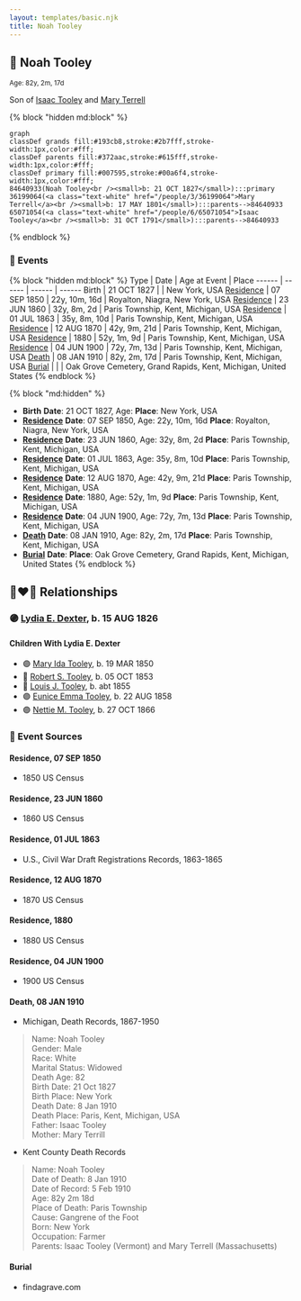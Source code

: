 ```yaml
---
layout: templates/basic.njk
title: Noah Tooley
---
```

## 🔵 Noah Tooley
<small>Age: 82y, 2m, 17d</small>

Son of [Isaac Tooley](/people/6/65071054) and [Mary Terrell](/people/3/36199064)

{% block "hidden md:block" %}
```mermaid
graph
classDef grands fill:#193cb8,stroke:#2b7fff,stroke-width:1px,color:#fff;
classDef parents fill:#372aac,stroke:#615fff,stroke-width:1px,color:#fff;
classDef primary fill:#007595,stroke:#00a6f4,stroke-width:1px,color:#fff;
84640933(Noah Tooley<br /><small>b: 21 OCT 1827</small>):::primary
36199064(<a class="text-white" href="/people/3/36199064">Mary Terrell</a><br /><small>b: 17 MAY 1801</small>):::parents-->84640933
65071054(<a class="text-white" href="/people/6/65071054">Isaac Tooley</a><br /><small>b: 31 OCT 1791</small>):::parents-->84640933
```
{% endblock %}

### 📆 Events

{% block "hidden md:block" %}
Type | Date | Age at Event | Place
------ | ------ | ------ | ------
Birth | 21 OCT 1827 |  | New York, USA
[Residence](#event-event-0) | 07 SEP 1850 | 22y, 10m, 16d | Royalton, Niagra, New York, USA
[Residence](#event-event-1) | 23 JUN 1860 | 32y, 8m, 2d | Paris Township, Kent, Michigan, USA
[Residence](#event-event-2) | 01 JUL 1863 | 35y, 8m, 10d | Paris Township, Kent, Michigan, USA
[Residence](#event-event-3) | 12 AUG 1870 | 42y, 9m, 21d | Paris Township, Kent, Michigan, USA
[Residence](#event-event-4) | 1880 | 52y, 1m, 9d | Paris Township, Kent, Michigan, USA
[Residence](#event-event-5) | 04 JUN 1900 | 72y, 7m, 13d | Paris Township, Kent, Michigan, USA
[Death](#event-event-9) | 08 JAN 1910 | 82y, 2m, 17d | Paris Township, Kent, Michigan, USA
[Burial](#event-event-10) |  |  | Oak Grove Cemetery, Grand Rapids, Kent, Michigan, United States
{% endblock %}

{% block "md:hidden" %}
- **Birth**
**Date**: 21 OCT 1827, Age:
**Place**: New York, USA
- **[Residence](#event-event-0)**
**Date**: 07 SEP 1850, Age: 22y, 10m, 16d
**Place**: Royalton, Niagra, New York, USA
- **[Residence](#event-event-1)**
**Date**: 23 JUN 1860, Age: 32y, 8m, 2d
**Place**: Paris Township, Kent, Michigan, USA
- **[Residence](#event-event-2)**
**Date**: 01 JUL 1863, Age: 35y, 8m, 10d
**Place**: Paris Township, Kent, Michigan, USA
- **[Residence](#event-event-3)**
**Date**: 12 AUG 1870, Age: 42y, 9m, 21d
**Place**: Paris Township, Kent, Michigan, USA
- **[Residence](#event-event-4)**
**Date**: 1880, Age: 52y, 1m, 9d
**Place**: Paris Township, Kent, Michigan, USA
- **[Residence](#event-event-5)**
**Date**: 04 JUN 1900, Age: 72y, 7m, 13d
**Place**: Paris Township, Kent, Michigan, USA
- **[Death](#event-event-9)**
**Date**: 08 JAN 1910, Age: 82y, 2m, 17d
**Place**: Paris Township, Kent, Michigan, USA
- **[Burial](#event-event-10)**
**Date**:
**Place**: Oak Grove Cemetery, Grand Rapids, Kent, Michigan, United States
{% endblock %}

## 👩‍❤️‍👨 Relationships

### 🟣 [Lydia E. Dexter](/people/6/67357568), b. 15 AUG 1826

#### Children With Lydia E. Dexter
* 🟣 [Mary Ida Tooley](/people/5/52009861), b. 19 MAR 1850
* 🔵 [Robert S. Tooley](/people/4/49267584), b. 05 OCT 1853
* 🔵 [Louis J. Tooley](/people/9/93438030), b. abt 1855
* 🟣 [Eunice Emma Tooley](/people/9/90896235), b. 22 AUG 1858
* 🟣 [Nettie M. Tooley](/people/6/61920568), b. 27 OCT 1866
### 📰 Event Sources

#### <a id="event-event-0"></a> Residence, 07 SEP 1850
* 1850 US Census

#### <a id="event-event-1"></a> Residence, 23 JUN 1860
* 1860 US Census

#### <a id="event-event-2"></a> Residence, 01 JUL 1863
* U.S., Civil War Draft Registrations Records, 1863-1865

#### <a id="event-event-3"></a> Residence, 12 AUG 1870
* 1870 US Census

#### <a id="event-event-4"></a> Residence, 1880
* 1880 US Census

#### <a id="event-event-5"></a> Residence, 04 JUN 1900
* 1900 US Census

#### <a id="event-event-9"></a> Death, 08 JAN 1910
* Michigan, Death Records, 1867-1950
>   
  > Name: Noah Tooley  
  > Gender: Male  
  > Race: White  
  > Marital Status: Widowed  
  > Death Age: 82  
  > Birth Date: 21 Oct 1827  
  > Birth Place: New York  
  > Death Date: 8 Jan 1910  
  > Death Place: Paris, Kent, Michigan, USA  
  > Father: Isaac Tooley  
  > Mother: Mary Terrill
* Kent County Death Records
>   
  > Name: Noah Tooley  
  > Date of Death: 8 Jan 1910  
  > Date of Record: 5 Feb 1910  
  > Age: 82y 2m 18d  
  > Place of Death: Paris Township  
  > Cause: Gangrene of the Foot  
  > Born: New York  
  > Occupation: Farmer  
  > Parents: Isaac Tooley (Vermont) and Mary Terrell (Massachusetts)

#### <a id="event-event-10"></a> Burial
* findagrave.com

